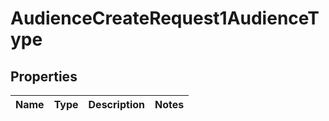 

# AudienceCreateRequest1AudienceType

## Properties

Name | Type | Description | Notes
------------ | ------------- | ------------- | -------------




